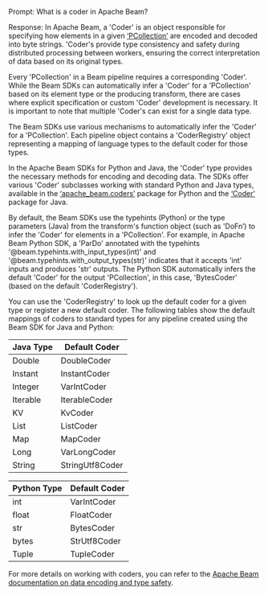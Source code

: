 Prompt:
What is a coder in Apache Beam?

Response:
In Apache Beam, a 'Coder' is an object responsible for specifying how elements in a given [‘PCollection’](https://beam.apache.org/documentation/basics/#pcollection) are encoded and decoded into byte strings. 'Coder's provide type consistency and safety during distributed processing between workers, ensuring the correct interpretation of data based on its original types.

Every 'PCollection' in a Beam pipeline requires a corresponding 'Coder'. While the Beam SDKs can automatically infer a 'Coder' for a 'PCollection' based on its element type or the producing transform, there are cases where explicit specification or custom 'Coder' development is necessary. It is important to note that multiple 'Coder's can exist for a single data type.

The Beam SDKs use various mechanisms to automatically infer the 'Coder' for a 'PCollection'. Each pipeline object contains a 'CoderRegistry' object representing a mapping of language types to the default coder for those types.

In the Apache Beam SDKs for Python and Java, the 'Coder' type provides the necessary methods for encoding and decoding data. The SDKs offer various 'Coder' subclasses working with standard Python and Java types, available in the [‘apache_beam.coders’](https://beam.apache.org/releases/pydoc/current/apache_beam.coders.coders.html) package for Python and the [‘Coder’](https://beam.apache.org/releases/javadoc/current/org/apache/beam/sdk/coders/package-summary.html) package for Java.

By default, the Beam SDKs use the typehints (Python) or the type parameters (Java) from the transform's function object (such as 'DoFn’) to infer the 'Coder' for elements in a 'PCollection'. For example, in Apache Beam Python SDK, a 'ParDo' annotated with the typehints '@beam.typehints.with_input_types(int)' and '@beam.typehints.with_output_types(str)' indicates that it accepts 'int' inputs and produces 'str' outputs. The Python SDK automatically infers the default 'Coder' for the output 'PCollection', in this case, 'BytesCoder' (based on the default 'CoderRegistry').

You can use the 'CoderRegistry' to look up the default coder for a given type or register a new default coder. The following tables show the default mappings of coders to standard types for any pipeline created using the Beam SDK for Java and Python:

| **Java Type** | **Default Coder** |
|---------------|-------------------|
| Double        | DoubleCoder       |
| Instant       | InstantCoder      |
| Integer       | VarIntCoder       |
| Iterable      | IterableCoder     |
| KV            | KvCoder           |
| List          | ListCoder         |
| Map           | MapCoder          |
| Long          | VarLongCoder      |
| String        | StringUtf8Coder   |

| **Python Type** | **Default Coder** |
|-----------------|-------------------|
| int             | VarIntCoder       |
| float           | FloatCoder        |
| str             | BytesCoder        |
| bytes           | StrUtf8Coder      |
| Tuple           | TupleCoder        |

For more details on working with coders, you can refer to the [Apache Beam documentation on data encoding and type safety](https://beam.apache.org/documentation/programming-guide/#data-encoding-and-type-safety).
